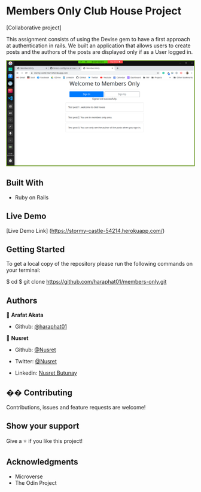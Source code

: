 # Members Only Club House Project

[Collaborative project]

This assignment consists of using the Devise gem to have a first approach at authentication in rails. We built an application that allows users to create posts and the authors of the posts are displayed only if as a User logged in.

![screenshot](/app/assets/images/screenshot.PNG)

## Built With

- Ruby on Rails

## Live Demo

[Live Demo Link] (https://stormy-castle-54214.herokuapp.com/)

## Getting Started

To get a local copy of the repository please run the following commands on your terminal:

$ cd <folder>
$ git clone https://github.com/haraphat01/members-only.git

## Authors

👤 **Arafat Akata**

- Github: [ @haraphat01](https://github.com/haraphat01)

👤 **Nusret**

- Github: [@Nusret](https://github.com/nusretbutunay)

- Twitter: [@Nusret](https://twitter.com/nusretbutunay)

- Linkedin: [Nusret Butunay](https://www.linkedin.com/in/nusretbutunay)

## �� Contributing

Contributions, issues and feature requests are welcome!

## Show your support

Give a ⭐️ if you like this project!

## Acknowledgments

- Microverse
- The Odin Project
